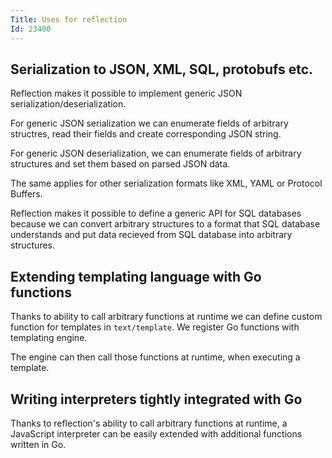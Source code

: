 ```yaml
---
Title: Uses for reflection
Id: 23400
---
```

## Serialization to JSON, XML, SQL, protobufs etc.

Reflection makes it possible to implement generic JSON serialization/deserialization.

For generic JSON serialization we can enumerate fields of arbitrary structres, read their fields and create corresponding JSON string.

For generic JSON deserialization, we can enumerate fields of arbitrary structures and set them based on parsed JSON data.

The same applies for other serialization formats like XML, YAML or Protocol Buffers.

Reflection makes it possible to define a generic API for SQL databases because we can convert arbitrary structures to a format that SQL database understands and put data recieved from SQL database into arbitrary structures.

## Extending templating language with Go functions

Thanks to ability to call arbitrary functions at runtime we can define custom function for templates in `text/template`. We register Go functions with templating engine.

The engine can then call those functions at runtime, when executing a template.

<!-- TODO: link to article showing how to define functions -->

## Writing interpreters tightly integrated with Go

Thanks to reflection's ability to call arbitrary functions at runtime, a JavaScript interpreter can be easily extended with additional functions written in Go.

<!-- TODO: examples golua, otto -->
